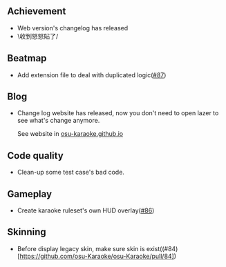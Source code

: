 ## Achievement

- Web version's changelog has released
- \收到怒怒貼了/

## Beatmap

- Add extension file to deal with duplicated logic([#87](https://github.com/osu-Karaoke/osu-Karaoke/pull/87))

## Blog

- Change log website has released, now you don't need to open lazer to see what's change anymore.
    
  See website in [osu-karaoke.github.io](https://osu-karaoke.github.io/) 

## Code quality

- Clean-up some test case's bad code.

## Gameplay

- Create karaoke ruleset's own HUD overlay([#86](https://github.com/osu-Karaoke/osu-Karaoke/pull/86))

## Skinning

- Before display legacy skin, make sure skin is exist((#84)[https://github.com/osu-Karaoke/osu-Karaoke/pull/84])